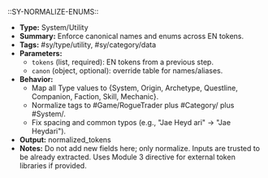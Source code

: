 ::SY-NORMALIZE-ENUMS::
- **Type:** System/Utility
- **Summary:** Enforce canonical names and enums across EN tokens.
- **Tags:** #sy/type/utility, #sy/category/data
- **Parameters:**
    - `tokens` (list, required): EN tokens from a previous step.
    - `canon` (object, optional): override table for names/aliases.
- **Behavior:**
    - Map all Type values to {System, Origin, Archetype, Questline, Companion, Faction, Skill, Mechanic}.
    - Normalize tags to #Game/RogueTrader plus #Category/ plus #System/.
    - Fix spacing and common typos (e.g., "Jae Heyd ari" -> "Jae Heydari").
- **Output:** normalized_tokens
- **Notes:** Do not add new fields here; only normalize. Inputs are trusted to be already extracted. Uses Module 3 directive for external token libraries if provided.

